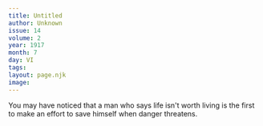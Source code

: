 ```yaml
---
title: Untitled
author: Unknown
issue: 14
volume: 2
year: 1917
month: 7
day: VI
tags:
layout: page.njk
image:
---
```

You may have noticed that a man who says life isn't worth living is the first to make an effort to save himself when danger threatens.

